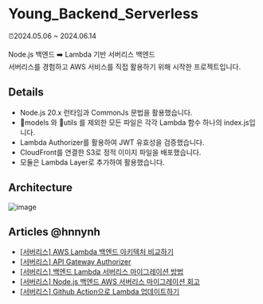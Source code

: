 # Young_Backend_Serverless

⏰2024.05.06 ~ 2024.06.14<br/><br/>
Node.js 백엔드 ➡️ Lambda 기반 서버리스 백엔드 <br/>
서버리스를 경험하고 AWS 서비스를 직접 활용하기 위해 시작한 프로젝트입니다. <br/>

## Details

- Node.js 20.x 런타임과 CommonJs 문법을 활용했습니다.
- 📁models 와 📁utils 를 제외한 모든 파일은 각각 Lambda 함수 하나의 index.js입니다.
- Lambda Authorizer를 활용하여 JWT 유효성을 검증했습니다.
- CloudFront를 연결한 S3로 정적 이미지 파일을 배포했습니다.
- 모듈은 Lambda Layer로 추가하여 활용했습니다.

## Architecture

![image](https://github.com/Young-Season/Young_Backend_Serverless/assets/83288181/f67ffedb-6038-4cfc-b4a6-4d32629b04b2)


## Articles @hnnynh
- [[서버리스] AWS Lambda 백엔드 아키텍처 비교하기](https://velog.io/@hnnynh/%EC%84%9C%EB%B2%84%EB%A6%AC%EC%8A%A4-AWS-Lambda-%EB%B0%B1%EC%97%94%EB%93%9C-%EC%95%84%ED%82%A4%ED%85%8D%EC%B2%98-%EB%B9%84%EA%B5%90%ED%95%98%EA%B8%B0)
- [[서버리스] API Gateway Authorizer](https://velog.io/@hnnynh/API-Gateway-Authorizer)
- [[서버리스] 백엔드 Lambda 서버리스 마이그레이션 방법](https://velog.io/@hnnynh/%EB%B0%B1%EC%97%94%EB%93%9C-Lambda-%EC%84%9C%EB%B2%84%EB%A6%AC%EC%8A%A4-%EB%A7%88%EC%9D%B4%EA%B7%B8%EB%A0%88%EC%9D%B4%EC%85%98-%EB%B0%A9%EB%B2%95)
- [[서버리스] Node.js 백엔드 AWS 서버리스 마이그레이션 회고](https://velog.io/@hnnynh/%EC%84%9C%EB%B2%84%EB%A6%AC%EC%8A%A4-%EB%A7%88%EC%9D%B4%EA%B7%B8%EB%A0%88%EC%9D%B4%EC%85%98-%ED%9A%8C%EA%B3%A0)
- [[서버리스] Github Action으로 Lambda 업데이트하기](https://velog.io/@hnnynh/%EC%84%9C%EB%B2%84%EB%A6%AC%EC%8A%A4-Github-Action%EC%9C%BC%EB%A1%9C-Lambda-%EC%97%85%EB%8D%B0%EC%9D%B4%ED%8A%B8%ED%95%98%EA%B8%B0)
